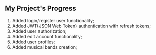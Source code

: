 ## My Project's Progress
1. Added login/register user functionality;
2. Added JWT(JSON Web Token) authentication with refresh tokens;
3. Added user authorization;
4. Added edit account functionality;
5. Added user profiles;
6. Added musical bands creation;